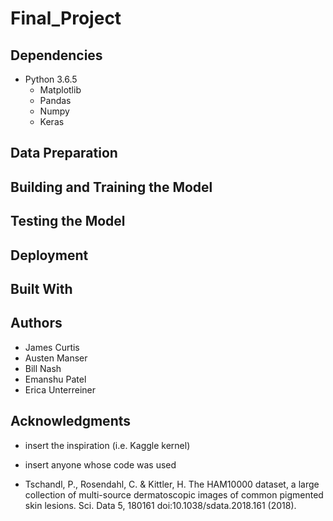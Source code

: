 # Final_Project

## Dependencies
* Python 3.6.5
    * Matplotlib
    * Pandas
    * Numpy
    * Keras


## Data Preparation

## Building and Training the Model

## Testing the Model

## Deployment

## Built With

## Authors

* James Curtis
* Austen Manser
* Bill Nash
* Emanshu Patel
* Erica Unterreiner

## Acknowledgments

* insert the inspiration (i.e. Kaggle kernel)
* insert anyone whose code was used

* Tschandl, P., Rosendahl, C. & Kittler, H. The HAM10000 dataset, a large collection of multi-source dermatoscopic images of common pigmented skin lesions. Sci. Data 5, 180161 doi:10.1038/sdata.2018.161 (2018).


